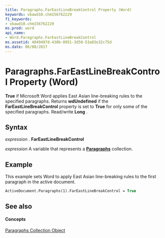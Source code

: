 ```yaml
---
title: Paragraphs.FarEastLineBreakControl Property (Word)
keywords: vbawd10.chm156762229
f1_keywords:
- vbawd10.chm156762229
ms.prod: word
api_name:
- Word.Paragraphs.FarEastLineBreakControl
ms.assetid: 4049497d-430b-8951-3d50-53a83e32c75d
ms.date: 06/08/2017
---
```



# Paragraphs.FarEastLineBreakControl Property (Word)

 **True** if Microsoft Word applies East Asian line-breaking rules to the specified paragraphs. Returns **wdUndefined** if the **FarEastLineBreakControl** property is set to **True** for only some of the specified paragraphs. Read/write **Long** .


## Syntax

 _expression_ . **FarEastLineBreakControl**

 _expression_ A variable that represents a **[Paragraphs](Word.paragraphs.md)** collection.


## Example

This example sets Word to apply East Asian line-breaking rules to the first paragraph in the active document.


```vb
ActiveDocument.Paragraphs(1).FarEastLineBreakControl = True
```


## See also


#### Concepts


[Paragraphs Collection Object](Word.paragraphs.md)

